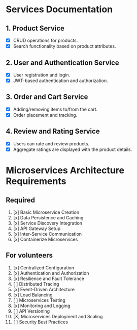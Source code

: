 # Services Documentation

## 1. Product Service

- [x] CRUD operations for products.
- [x] Search functionality based on product attributes.

## 2. User and Authentication Service

- [x] User registration and login.
- [x] JWT-based authentication and authorization.

## 3. Order and Cart Service

- [x] Adding/removing items to/from the cart.
- [x] Order placement and tracking.

## 4. Review and Rating Service

- [x] Users can rate and review products.
- [x] Aggregate ratings are displayed with the product details.

# Microservices Architecture Requirements

## Required

1. [x] Basic Microservice Creation
2. [x] Data Persistence and Caching
3. [x] Service Discovery Integration
4. [x] API Gateway Setup
5. [x] Inter-Service Communication
6. [x] Containerize Microservices

## For volunteers

1. [x] Centralized Configuration
2. [x] Authentication and Authorization
3. [x] Resilience and Fault Tolerance
4. [ ] Distributed Tracing
5. [x] Event-Driven Architecture
6. [x] Load Balancing
7. [ ] Microservices Testing
8. [x] Monitoring and Logging
9. [ ] API Versioning
10. [X] Microservices Deployment and Scaling
11. [ ] Security Best Practices
